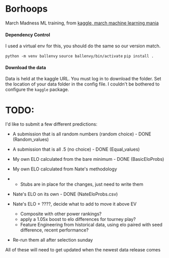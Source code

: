 # Borhoops
March Madness ML training, from [kaggle, march machine learning mania](https://www.kaggle.com/competitions/march-machine-learning-mania-2025)


#### Dependency Control
I used a virtual env for this, you should do the same so our version match.

`python -m venv ballenvy`
`source ballenvy/bin/activate`
`pip install .`

#### Download the data
Data is held at the kaggle URL. You must log in to download the folder. Set the location of your data folder in the config file. I couldn't be bothered to configure the `kaggle` package.

# TODO:
I'd like to submit a few different predictions:
- A submission that is all random numbers (random choice) - DONE (Random_values)
- A submission that is all .5 (no choice) - DONE (Equal_values)
- My own ELO calculated from the bare minimum - DONE (BasicEloProbs)
- My own ELO calculated from Nate's methodology
-   -  Stubs are in place for the changes, just need to write them
- Nate's ELO on its own - DONE (NateEloProbs.csv)
- Nate's ELO + ????, decide what to add to move it above EV
    -  Composite with other power rankings?
    -  apply a 1.05x boost to elo differences for tourney play?
    -  Feature Engineering from historical data, using elo paired with seed difference, recent performance?
 
-  Re-run them all after selection sunday

All of these will need to get updated when the newest data release comes
